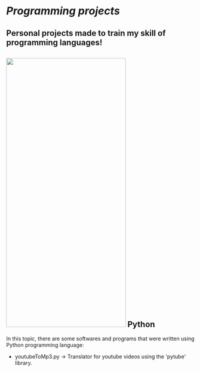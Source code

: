 # *Programming projects*

## Personal projects made to train my skill of programming languages!

## <img src="https://logos-download.com/wp-content/uploads/2016/10/Python_logo_icon.png" width="320" height="720"> Python
In this topic, there are some softwares and programs that were written using Python programming language:
* youtubeToMp3.py -> Translator for youtube videos using the 'pytube' library.

